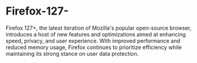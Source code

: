 # Firefox-127-
Firefox 127+, the latest iteration of Mozilla's popular open-source browser, introduces a host of new features and optimizations aimed at enhancing speed, privacy, and user experience. With improved performance and reduced memory usage, Firefox continues to prioritize efficiency while maintaining its strong stance on user data protection. 

